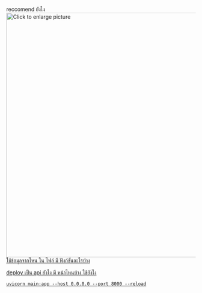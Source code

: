 reccomend ยังไง
<a href="https://drive.google.com/uc?export=view&id=<[FILEID](https://drive.google.com/file/d/1oJspm_uMsb6UsNVlR5ZvQC9EH5T_ejta/view?usp=share_link)>"><img src="https://drive.google.com/uc?export=view&id=<FILEID>" style="width: 650px; max-width: 100%; height: auto" title="Click to enlarge picture" />
 <br>
ใช้ข้อมูลจากไหน
 ใน ไฟล์ มี ฟังก์ชันอะไรบ้าง
 
 deploy เป็น api ยังไง มี หน้าไหนบ้าง
 ใช้ยังไง

```
uvicorn main:app --host 0.0.0.0 --port 8000 --reload
```
